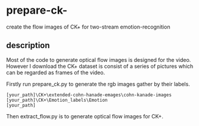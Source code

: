 # prepare-ck-
create the flow images of CK+ for two-stream emotion-recognition
## description
Most of the code to generate optical flow images is designed for the video. However I download the CK+ dataset is consist of a series of pictures which can be regarded as frames of the video.

Firstly run prepare_ck.py to generate the rgb images gather by their labels.
```
[your_path]\CK+\extended-cohn-hanade-emages\cohn-kanade-images
[your_path]\CK+\Emotion_labels\Emotion
[your_path]
```

Then extract_flow.py is to generate optical flow images for CK+.
